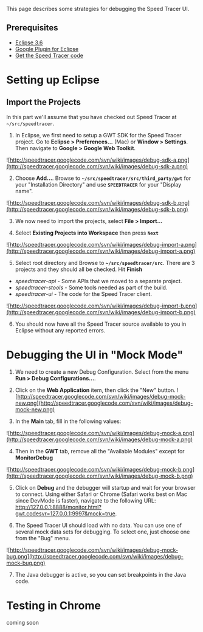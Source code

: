 This page describes some strategies for debugging the Speed Tracer UI.

## Prerequisites ##
  * [Eclipse 3.6](http://wiki.eclipse.org/Older_Versions_Of_Eclipse)
  * [Google Plugin for Eclipse](http://code.google.com/eclipse/docs/getting_started.html)
  * [Get the Speed Tracer code](BuildingSpeedTracer.md)

# Setting up Eclipse #

## Import the Projects ##
In this part we'll assume that you have checked out Speed Tracer at `~/src/speedtracer`.

1. In Eclipse, we first need to setup a GWT SDK for the Speed Tracer project. Go to **Eclipse > Preferences...** (Mac) or **Window > Settings**. Then navigate to **Google > Google Web Toolkit**.

![http://speedtracer.googlecode.com/svn/wiki/images/debug-sdk-a.png](http://speedtracer.googlecode.com/svn/wiki/images/debug-sdk-a.png)

2. Choose **Add...**. Browse to **`~/src/speedtracer/src/third_party/gwt`** for your "Installation Directory" and use **`SPEEDTRACER`** for your "Display name".

![http://speedtracer.googlecode.com/svn/wiki/images/debug-sdk-b.png](http://speedtracer.googlecode.com/svn/wiki/images/debug-sdk-b.png)

3. We now need to import the projects, select **File > Import...**

4. Select **Existing Projects into Workspace** then press **`Next`**

![http://speedtracer.googlecode.com/svn/wiki/images/debug-import-a.png](http://speedtracer.googlecode.com/svn/wiki/images/debug-import-a.png)

5. Select root directory and Browse to **`~/src/speedtracer/src`**. There are 3 projects and they should all be checked. Hit **Finish**
  * _speedtracer-api_ - Some APIs that we moved to a separate project.
  * _speedtracer-stools_ - Some tools needed as part of the build.
  * _speedtracer-ui_ - The code for the Speed Tracer client.

![http://speedtracer.googlecode.com/svn/wiki/images/debug-import-b.png](http://speedtracer.googlecode.com/svn/wiki/images/debug-import-b.png)

6. You should now have all the Speed Tracer source available to you in Eclipse without any reported errors.


# Debugging the UI in "Mock Mode" #

1. We need to create a new Debug Configuration. Select from the menu **Run > Debug Configurations...**.

2. Click on the **Web Application** item, then click the "New" button. ![http://speedtracer.googlecode.com/svn/wiki/images/debug-mock-new.png](http://speedtracer.googlecode.com/svn/wiki/images/debug-mock-new.png)

3. In the **Main** tab, fill in the following values:

![http://speedtracer.googlecode.com/svn/wiki/images/debug-mock-a.png](http://speedtracer.googlecode.com/svn/wiki/images/debug-mock-a.png)

4. Then in the **GWT** tab, remove all the "Available Modules" except for **MonitorDebug**

![http://speedtracer.googlecode.com/svn/wiki/images/debug-mock-b.png](http://speedtracer.googlecode.com/svn/wiki/images/debug-mock-b.png)

5. Click on **Debug** and the debugger will startup and wait for your browser to connect. Using either Safari or Chrome (Safari works best on Mac since
DevMode is faster), navigate to the following URL: http://127.0.0.1:8888/monitor.html?gwt.codesvr=127.0.0.1:9997&mock=true.

6. The Speed Tracer UI should load with no data. You can use one of several mock data sets for debugging. To select one, just choose one from the "Bug" menu.

![http://speedtracer.googlecode.com/svn/wiki/images/debug-mock-bug.png](http://speedtracer.googlecode.com/svn/wiki/images/debug-mock-bug.png)

7. The Java debugger is active, so you can set breakpoints in the Java code.


# Testing in Chrome #
coming soon